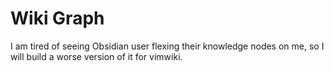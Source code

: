# Wiki Graph

I am tired of seeing Obsidian user flexing their knowledge nodes on me, so I will build a worse version of it for vimwiki.

